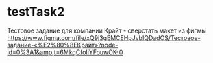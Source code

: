 # testTask2
Тестовое задание для компании Крайт - сверстать макет из фигмы https://www.figma.com/file/xQ9j3gEMCEHpJvbIQDadOS/Тестовое-задание-«%E2%80%8EКрайт»?node-id=0%3A1&amp;t=6MkqCfoIiYFouwOK-0
